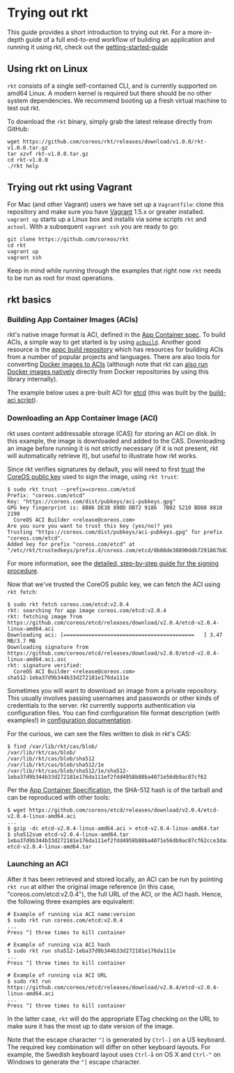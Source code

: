 # Trying out rkt 

This guide provides a short introduction to trying out rkt. 
For a more in-depth guide of a full end-to-end workflow of building an application and running it using rkt, check out the [getting-started-guide](getting-started-guide.md)

## Using rkt on Linux

`rkt` consists of a single self-contained CLI, and is currently supported on amd64 Linux.
A modern kernel is required but there should be no other system dependencies.
We recommend booting up a fresh virtual machine to test out rkt.

To download the `rkt` binary, simply grab the latest release directly from GitHub:

```
wget https://github.com/coreos/rkt/releases/download/v1.0.0/rkt-v1.0.0.tar.gz
tar xzvf rkt-v1.0.0.tar.gz
cd rkt-v1.0.0
./rkt help
```

## Trying out rkt using Vagrant

For Mac (and other Vagrant) users we have set up a `Vagrantfile`: clone this repository and make sure you have [Vagrant](https://www.vagrantup.com/) 1.5.x or greater installed.
`vagrant up` starts up a Linux box and installs via some scripts `rkt` and `actool`.
With a subsequent `vagrant ssh` you are ready to go:

```
git clone https://github.com/coreos/rkt
cd rkt
vagrant up
vagrant ssh
```

Keep in mind while running through the examples that right now `rkt` needs to be run as root for most operations.

## rkt basics

### Building App Container Images (ACIs)

rkt's native image format is ACI, defined in the [App Container spec](app-container.md).
To build ACIs, a simple way to get started is by using [`acbuild`](https://github.com/appc/acbuild).
Another good resource is the [appc build repository](https://github.com/appc/build-repository) which has resources for building ACIs from a number of popular projects and languages.
There are also tools for converting [Docker images to ACIs](https://github.com/appc/docker2aci) (although note that rkt can [also run Docker images natively](running-docker-images.md) directly from Docker repositories by using this library internally).

The example below uses a pre-built ACI for [etcd](https://github.com/coreos/etcd) (this was built by the [build-aci script](https://github.com/coreos/etcd/blob/master/scripts/build-aci)).

### Downloading an App Container Image (ACI)

rkt uses content addressable storage (CAS) for storing an ACI on disk.
In this example, the image is downloaded and added to the CAS.
Downloading an image before running it is not strictly necessary (if it is not present, rkt will automatically retrieve it), but useful to illustrate how rkt works.

Since rkt verifies signatures by default, you will need to first [trust](signing-and-verification-guide.md#establishing-trust) the [CoreOS public key](https://coreos.com/dist/pubkeys/aci-pubkeys.gpg) used to sign the image, using `rkt trust`:

```
$ sudo rkt trust --prefix=coreos.com/etcd
Prefix: "coreos.com/etcd"
Key: "https://coreos.com/dist/pubkeys/aci-pubkeys.gpg"
GPG key fingerprint is: 8B86 DE38 890D DB72 9186  7B02 5210 BD88 8818 2190
  CoreOS ACI Builder <release@coreos.com>
Are you sure you want to trust this key (yes/no)? yes
Trusting "https://coreos.com/dist/pubkeys/aci-pubkeys.gpg" for prefix "coreos.com/etcd".
Added key for prefix "coreos.com/etcd" at "/etc/rkt/trustedkeys/prefix.d/coreos.com/etcd/8b86de38890ddb7291867b025210bd8888182190"
```

For more information, see the [detailed, step-by-step guide for the signing procedure](signing-and-verification-guide.md).

Now that we've trusted the CoreOS public key, we can fetch the ACI using `rkt fetch`:

```
$ sudo rkt fetch coreos.com/etcd:v2.0.4
rkt: searching for app image coreos.com/etcd:v2.0.4
rkt: fetching image from https://github.com/coreos/etcd/releases/download/v2.0.4/etcd-v2.0.4-linux-amd64.aci
Downloading aci: [==========================================   ] 3.47 MB/3.7 MB
Downloading signature from https://github.com/coreos/etcd/releases/download/v2.0.0/etcd-v2.0.4-linux-amd64.aci.asc
rkt: signature verified:
  CoreOS ACI Builder <release@coreos.com>
sha512-1eba37d9b344b33d272181e176da111e
```

Sometimes you will want to download an image from a private repository.
This usually involves passing usernames and passwords or other kinds of credentials to the server.
rkt currently supports authentication via configuration files.
You can find configuration file format description (with examples!) in [configuration documentation](configuration.md).

For the curious, we can see the files written to disk in rkt's CAS:

```
$ find /var/lib/rkt/cas/blob/
/var/lib/rkt/cas/blob/
/var/lib/rkt/cas/blob/sha512
/var/lib/rkt/cas/blob/sha512/1e
/var/lib/rkt/cas/blob/sha512/1e/sha512-1eba37d9b344b33d272181e176da111ef2fdd4958b88ba4071e56db9ac07cf62
```

Per the [App Container Specification](https://github.com/appc/spec/blob/master/spec/aci.md#image-archives), the SHA-512 hash is of the tarball and can be reproduced with other tools:

```
$ wget https://github.com/coreos/etcd/releases/download/v2.0.4/etcd-v2.0.4-linux-amd64.aci
...
$ gzip -dc etcd-v2.0.4-linux-amd64.aci > etcd-v2.0.4-linux-amd64.tar
$ sha512sum etcd-v2.0.4-linux-amd64.tar
1eba37d9b344b33d272181e176da111ef2fdd4958b88ba4071e56db9ac07cf62cce3daaee03ebd92dfbb596fe7879938374c671ae768cd927bab7b16c5e432e8  etcd-v2.0.4-linux-amd64.tar
```

### Launching an ACI

After it has been retrieved and stored locally, an ACI can be run by pointing `rkt run` at either the original image reference (in this case, "coreos.com/etcd:v2.0.4"), the full URL of the ACI, or the ACI hash.
Hence, the following three examples are equivalent:

```
# Example of running via ACI name:version
$ sudo rkt run coreos.com/etcd:v2.0.4
...
Press ^] three times to kill container
```

```
# Example of running via ACI hash
$ sudo rkt run sha512-1eba37d9b344b33d272181e176da111e
...
Press ^] three times to kill container
```

```
# Example of running via ACI URL
$ sudo rkt run https://github.com/coreos/etcd/releases/download/v2.0.4/etcd-v2.0.4-linux-amd64.aci
...
Press ^] three times to kill container
```

In the latter case, `rkt` will do the appropriate ETag checking on the URL to make sure it has the most up to date version of the image.

Note that the escape character ```^]``` is generated by ```Ctrl-]``` on a US keyboard.
The required key combination will differ on other keyboard layouts.
For example, the Swedish keyboard layout uses ```Ctrl-å``` on OS X and ```Ctrl-^``` on Windows to generate the ```^]``` escape character.
